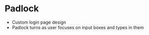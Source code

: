 # Padlock
- Custom login page design
- Padlock turns as user focuses on input boxes and types in them
